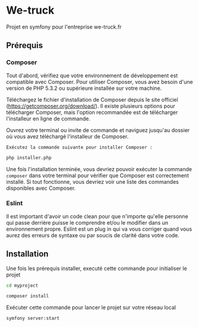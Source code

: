 # We-truck

Projet en symfony pour l'entreprise we-truck.fr

## Prérequis
### Composer
Tout d'abord, vérifiez que votre environnement de développement est compatible avec Composer. Pour utiliser Composer, vous avez besoin d'une version de PHP 5.3.2 ou supérieure installée sur votre machine.

Téléchargez le fichier d'installation de Composer depuis le site officiel (https://getcomposer.org/download/). Il existe plusieurs options pour télécharger Composer, mais l'option recommandée est de télécharger l'installeur en ligne de commande.

Ouvrez votre terminal ou invite de commande et naviguez jusqu'au dossier où vous avez téléchargé l'installeur de Composer.


`Exécutez la commande suivante pour installer Composer :`
```bash
php installer.php
```

Une fois l'installation terminée, vous devriez pouvoir exécuter la commande `composer` dans votre terminal pour vérifier que Composer est correctement installé. Si tout fonctionne, vous devriez voir une liste des commandes disponibles avec Composer.
### Eslint
Il est important d'avoir un code clean pour que n'importe qu'elle personne qui passe derrière puisse le comprendre et/ou le modifier dans un environnement propre. Eslint est un plug in qui va vous corriger quand vous aurez des erreurs de syntaxe ou par soucis de clarité dans votre code.

## Installation

Une fois les prérequis installer, executé cette commande pour initialiser le projet

```bash
cd myproject
```
```bash
composer install
```

Exécuter cette commande pour lancer le projet sur votre réseau local 
```bash
symfony server:start
```
